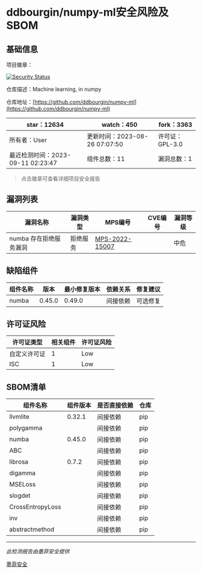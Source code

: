 # ddbourgin/numpy-ml安全风险及SBOM

## 基础信息

项目徽章：

[![Security Status](https://www.murphysec.com/platform3/v31/badge/1700937701770706944.svg)](https://www.murphysec.com/console/report/1695140161531572224/1700937701770706944)

仓库描述：Machine learning, in numpy

仓库地址：[https://github.com/ddbourgin/numpy-ml](https://github.com/ddbourgin/numpy-ml)

| star：12634 | watch：450 | fork：3363 |
| ----------- | -------------- | ------------ |
| 所有者：User | 更新时间：2023-08-26 07:07:50 | 许可证：GPL-3.0 |
| 最近检测时间：2023-09-11 02:23:47 | 组件总数：11 | 漏洞总数：1 |

> 点击徽章可查看详细项目安全报告



## 漏洞列表

| 漏洞名称 | 漏洞类型 | MPS编号 | CVE编号 | 漏洞等级 |
| ------- | ------ | ------- | ------ | ----- |
|numba 存在拒绝服务漏洞|拒绝服务|[MPS-2022-15007](https://www.oscs1024.com/hd/MPS-2022-15007)||中危|




## 缺陷组件

| 组件名称 | 版本 | 最小修复版本 | 依赖关系 | 修复建议 |
| -------- | ---- | ------------ | -------- | -------- |
|numba|0.45.0|0.49.0|间接依赖|可选修复|C:0|H:0|M:1|L:0|




## 许可证风险

| 许可证类型 | 相关组件 | 许可证风险 |
| ---------- | -------- | ---------- |
|自定义许可证|1|Low|
|ISC|1|Low|




## SBOM清单

| 组件名称 | 组件版本 | 是否直接依赖 | 仓库 |
| -------- | -------- | ------------ | ---- |
|llvmlite|0.32.1|间接依赖|pip|
|polygamma||间接依赖|pip|
|numba|0.45.0|间接依赖|pip|
|ABC||间接依赖|pip|
|librosa|0.7.2|间接依赖|pip|
|digamma||间接依赖|pip|
|MSELoss||间接依赖|pip|
|slogdet||间接依赖|pip|
|CrossEntropyLoss||间接依赖|pip|
|inv||间接依赖|pip|
|abstractmethod||间接依赖|pip|


------

*此检测报告由墨菲安全提供*

[墨菲安全](www.murphysec.com)
